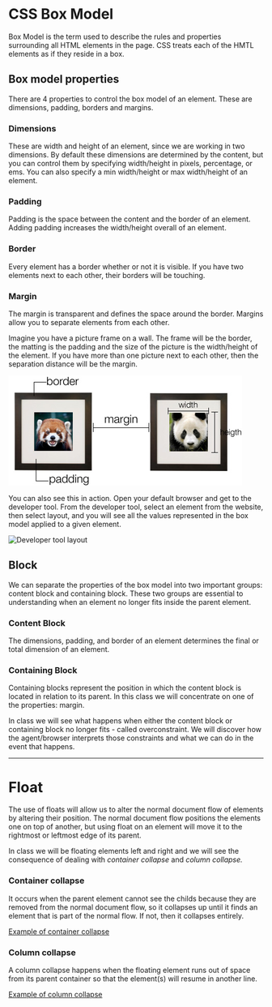 # CSS Box Model

Box Model is the term used to describe the rules and properties surrounding all HTML elements in the page. CSS treats each of the HMTL elements as if they reside in a box. 

## Box model properties

There are 4 properties to control the box model of an element. These are dimensions, padding, borders and margins. 
 
### Dimensions

These are width and height of an element, since we are working in two dimensions. By default these dimensions are determined by the content, but you can control them by specifying width/height in pixels, percentage, or ems. You can also specify a min width/height or max width/height of an element.

### Padding

Padding is the space between the content and the border of an element. Adding padding increases the width/height overall of an element.

### Border

Every element has a border whether or not it is visible. If you have two elements next to each other, their borders will be touching.

### Margin

The margin is transparent and defines the space around the border. Margins allow you to separate elements from each other.

Imagine you have a picture frame on a wall. The frame will be the border, the matting is the padding and the size of the picture is the width/height of the element. If you have more than one picture next to each other, then the separation distance will be the margin.

![Box Model example](/images/box-model.jpg)
 
You can also see this in action. Open your default browser and get to the developer tool. From the developer tool, select an element from the website, then select layout, and you will see all the values represented in the box model applied to a given element.

![Developer tool layout](/images/developer-tool.gif)

## Block
 
We can separate the properties of the box model into two important groups: content block and containing block. These two groups are essential to understanding when an element no longer fits inside the parent element.

### Content Block

The dimensions, padding, and border of an element determines the final or total dimension of an element.

### Containing Block

Containing blocks represent the position in which the content block is located in relation to its parent. In this class we will concentrate on one of the properties: margin.

In class we will see what happens when either the content block or containing block no longer fits - called overconstraint. We will discover how the agent/browser interprets those constraints and what we can do in the event that happens. 
 
<hr>

# Float

The use of floats will allow us to alter the normal document flow of elements by altering their position. The normal document flow positions the elements one on top of another, but using float on an element will move it to the rightmost or leftmost edge of its parent.

In class we will be floating elements left and right and we will see the consequence of dealing with *container collapse* and *column collapse.* 

### Container collapse

It occurs when the parent element cannot see the childs because they are removed from the normal document flow, so it collapses up until it finds an element that is part of the normal flow. If not, then it collapses entirely.

[Example of container collapse](/exercises/week-3/container-collapse.html)

### Column collapse

A column collapse happens when the floating element runs out of space from its parent container so that the element(s) will resume in another line.

[Example of column collapse](/exercises/week-3/column-collapse.html)
